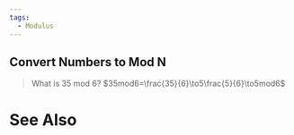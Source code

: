 ```yaml
---
tags:
  - Modulus
---
```


## Convert Numbers to Mod N
> What is 35 mod 6?
> $35mod6=\frac{35}{6}\to5\frac{5}{6}\to5mod6$

# See Also

